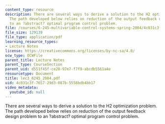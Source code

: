 ```yaml
---
content_type: resource
description: There are several ways to derive a solution to the H2 optimization problem.
  The path developed below relies on reduction of the output feedback design problem
  to an ?abstract? optimal program control problem.
file: /courses/6-245-multivariable-control-systems-spring-2004/4c031c3f765729d3087b5558bdb4bb17_lec3_6245_2004.pdf
file_size: 129139
file_type: application/pdf
learning_resource_types:
- Lecture Notes
license: https://creativecommons.org/licenses/by-nc-sa/4.0/
ocw_type: OCWFile
parent_title: Lecture Notes
parent_type: CourseSection
parent_uid: d551f45f-ce28-97e7-f7f9-abcdb5561a4e
resourcetype: Document
title: lec3_6245_2004.pdf
uid: 4c031c3f-7657-29d3-087b-5558bdb4bb17
video_metadata:
  youtube_id: null
---
```

There are several ways to derive a solution to the H2 optimization problem. The path developed below relies on reduction of the output feedback design problem to an ?abstract? optimal program control problem.